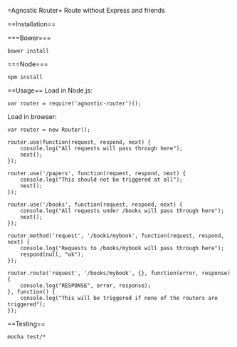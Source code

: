 =Agnostic Router=
Route without Express and friends

==Installation==

===Bower===
	
	bower install

===Node===

	npm install

==Usage==
Load in Node.js:

	var router = require('agnostic-router')();
	
Load in browser:

	var router = new Router();

	router.use(function(request, respond, next) {
		console.log("All requests will pass through here");
		next();
	});

	router.use('/papers', function(request, respond, next) {
		console.log("This should not be triggered at all");
		next();
	});

	router.use('/books', function(request, respond, next) {
		console.log("All requests under /books will pass through here");
		next();
	});

	router.method('request', '/books/mybook', function(request, respond, next) {
		console.log("Requests to /books/mybook will pass through here");
		respond(null, "ok");
	});

	router.route('request', '/books/mybook', {}, function(error, response) {
		console.log("RESPONSE", error, response);
	}, function() {
		console.log("This will be triggered if none of the routers are triggered");
	});

==Testing==

	mocha test/*
